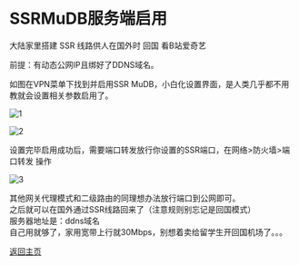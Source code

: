 # SSRMuDB服务端启用          

大陆家里搭建 SSR 线路供人在国外时 回国 看B站爱奇艺              

前提：有动态公网IP且绑好了DDNS域名。                

如图在VPN菜单下找到并启用SSR MuDB，小白化设置界面，是人类几乎都不用教就会设置相关参数启用了。       

![1](https://user-images.githubusercontent.com/73426989/150643972-3969e01d-dab7-4527-a8e0-84f59b75c37b.jpg)        

![2](https://user-images.githubusercontent.com/73426989/150643978-87683444-0654-4611-8463-37dc860878bc.png)             

设置完毕启用成功后，需要端口转发放行你设置的SSR端口，在网络>防火墙>端口转发 操作      

![3](https://user-images.githubusercontent.com/73426989/150644002-59980a1f-3a1d-416c-80ef-305f1f857714.png)        

其他网关代理模式和二级路由的同理想办法放行端口到公网即可。               
之后就可以在国外通过SSR线路回来了（注意规则别忘记是回国模式）            
服务器地址是：ddns域名            
自己用就够了，家用宽带上行就30Mbps，别想着卖给留学生开回国机场了。。。                 


[返回主页](https://boduoyejieyi666.github.io/whonolikeboduoyejieyi/)                

